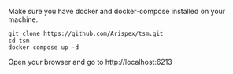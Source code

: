 Make sure you have docker and docker-compose installed on your machine.

```shell
git clone https://github.com/Arispex/tsm.git
cd tsm
docker compose up -d
```
Open your browser and go to http://localhost:6213